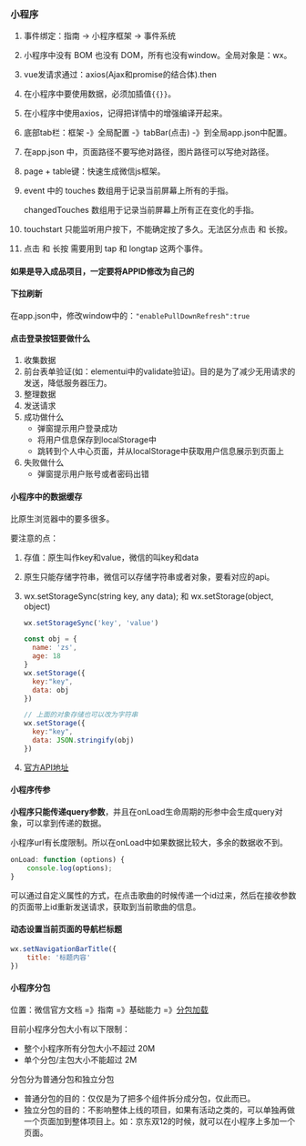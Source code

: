 ### 小程序

1. 事件绑定：指南 → 小程序框架 → 事件系统

2. 小程序中没有 BOM 也没有 DOM，所有也没有window。全局对象是：wx。

3. vue发请求通过：axios(Ajax和promise的结合体).then

5. 在小程序中要使用数据，必须加插值`{{}}`。

6. 在小程序中使用axios，记得把详情中的增强编译开起来。

7. 底部tab栏：框架 -》全局配置 -》tabBar(点击) -》到全局app.json中配置。

8. 在app.json 中，页面路径不要写绝对路径，图片路径可以写绝对路径。

9. page + table键：快速生成微信js框架。

10. event 中的 touches 数组用于记录当前屏幕上所有的手指。

    changedTouches 数组用于记录当前屏幕上所有正在变化的手指。

11. touchstart 只能监听用户按下，不能确定按了多久。无法区分点击 和 长按。

12. 点击 和 长按 需要用到 tap 和 longtap 这两个事件。

#### 如果是导入成品项目，一定要将APPID修改为自己的

#### 下拉刷新

在app.json中，修改window中的：`"enablePullDownRefresh":true`



#### 点击登录按钮要做什么

1. 收集数据
2. 前台表单验证(如：elementui中的validate验证)。目的是为了减少无用请求的发送，降低服务器压力。
3. 整理数据
4. 发送请求
5. 成功做什么
   - 弹窗提示用户登录成功
   - 将用户信息保存到localStorage中
   - 跳转到个人中心页面，并从localStorage中获取用户信息展示到页面上
6. 失败做什么
   - 弹窗提示用户账号或者密码出错



#### 小程序中的数据缓存

比原生浏览器中的要多很多。

要注意的点：

1. 存值：原生叫作key和value，微信的叫key和data

2. 原生只能存储字符串，微信可以存储字符串或者对象，要看对应的api。

3. wx.setStorageSync(string key, any data); 和 wx.setStorage(object, object)

   ```js
   wx.setStorageSync('key', 'value')
   ```

   ```js
   const obj = {
     name: 'zs',
     age: 18
   }
   wx.setStorage({
     key:"key",
     data: obj
   })
   
   // 上面的对象存储也可以改为字符串
   wx.setStorage({
     key:"key",
     data: JSON.stringify(obj)
   })
   ```

   

4. [官方API地址](https://developers.weixin.qq.com/miniprogram/dev/api/storage/wx.setStorageSync.html)



#### 小程序传参

**小程序只能传递query参数**，并且在onLoad生命周期的形参中会生成query对象，可以拿到传递的数据。

小程序url有长度限制。所以在onLoad中如果数据比较大，多余的数据收不到。

```js
onLoad: function (options) {
    console.log(options);
}
```

可以通过自定义属性的方式，在点击歌曲的时候传递一个id过来，然后在接收参数的页面带上id重新发送请求，获取到当前歌曲的信息。



#### 动态设置当前页面的导航栏标题

```js
wx.setNavigationBarTitle({
    title: '标题内容'
})
```



#### 小程序分包

位置：微信官方文档 =》指南 =》基础能力 =》[分包加载](https://developers.weixin.qq.com/miniprogram/dev/framework/subpackages/basic.html)

目前小程序分包大小有以下限制：

- 整个小程序所有分包大小不超过 20M
- 单个分包/主包大小不能超过 2M



分包分为普通分包和独立分包

- 普通分包的目的：仅仅是为了把多个组件拆分成分包，仅此而已。
- 独立分包的目的：不影响整体上线的项目，如果有活动之类的，可以单独再做一个页面加到整体项目上。如：京东双12的时候，就可以在小程序上多加一个页面。













































